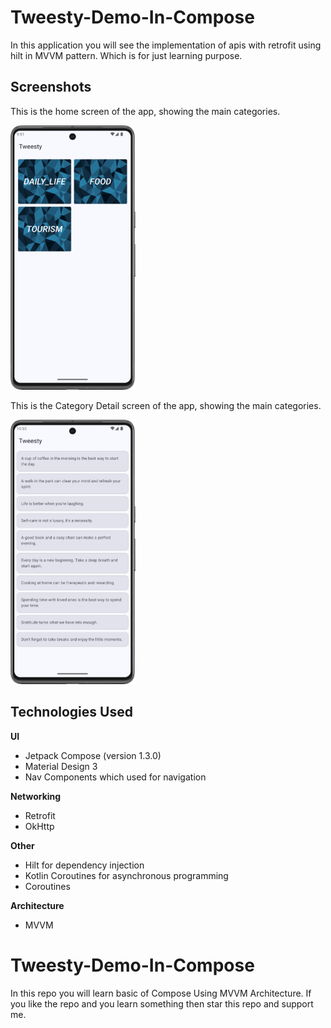 # Tweesty-Demo-In-Compose
In this application you will see the implementation of apis with retrofit using hilt in MVVM pattern. Which is for just learning purpose.

## Screenshots

This is the home screen of the app, showing the main categories.

![Home Screen](https://github.com/SherazGhani35/Tweesty-Demo-In-Compose/blob/main/Screenshots/Screenshot_01.png)

This is the Category Detail screen of the app, showing the main categories.


![Detail Screen](https://github.com/SherazGhani35/Tweesty-Demo-In-Compose/blob/main/Screenshots/Screenshot_02.png)


## Technologies Used

**UI**
* Jetpack Compose (version 1.3.0)
* Material Design 3
* Nav Components which used for navigation

**Networking**
* Retrofit 
* OkHttp 

**Other**
* Hilt for dependency injection
* Kotlin Coroutines for asynchronous programming
* Coroutines

**Architecture**
* MVVM

# Tweesty-Demo-In-Compose
In this repo you will learn basic of Compose Using MVVM Architecture. If you like the repo and you learn something then star this repo and support me.
